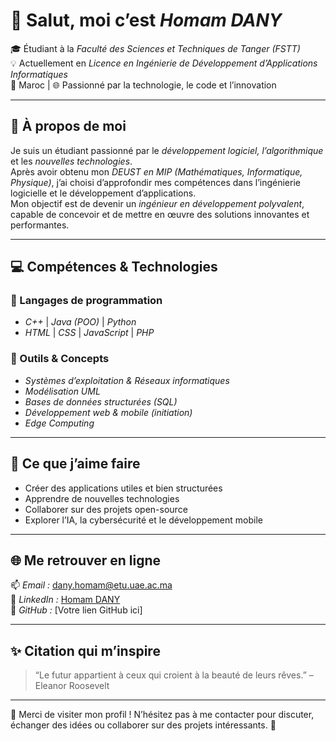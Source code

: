 # 👋 Salut, moi c’est *Homam DANY*

🎓 Étudiant à la *Faculté des Sciences et Techniques de Tanger (FSTT)*  
💡 Actuellement en *Licence en Ingénierie de Développement d’Applications Informatiques*  
📍 Maroc | 🌐 Passionné par la technologie, le code et l’innovation

---

## 🧠 À propos de moi

Je suis un étudiant passionné par le *développement logiciel, l’algorithmique* et les *nouvelles technologies*.  
Après avoir obtenu mon *DEUST en MIP (Mathématiques, Informatique, Physique)*, j’ai choisi d’approfondir mes compétences dans l’ingénierie logicielle et le développement d’applications.  
Mon objectif est de devenir un *ingénieur en développement polyvalent*, capable de concevoir et de mettre en œuvre des solutions innovantes et performantes.

---

## 💻 Compétences & Technologies

### 🔹 Langages de programmation
- *C++* | *Java (POO)* | *Python*
- *HTML* | *CSS* | *JavaScript* | *PHP*

### 🔹 Outils & Concepts
- *Systèmes d’exploitation & Réseaux informatiques*  
- *Modélisation UML*  
- *Bases de données structurées (SQL)*  
- *Développement web & mobile (initiation)*  
- *Edge Computing*

---

## 🚀 Ce que j’aime faire
- Créer des applications utiles et bien structurées  
- Apprendre de nouvelles technologies  
- Collaborer sur des projets open-source  
- Explorer l’IA, la cybersécurité et le développement mobile

---

## 🌐 Me retrouver en ligne

📫 *Email :* [dany.homam@etu.uae.ac.ma](mailto:dany.homam@etu.uae.ac.ma)  
💼 *LinkedIn :* [Homam DANY](https://www.linkedin.com/in/homam-dany-2047a7189)  
🐙 *GitHub :* [Votre lien GitHub ici]

---

## ✨ Citation qui m’inspire
> “Le futur appartient à ceux qui croient à la beauté de leurs rêves.” – Eleanor Roosevelt

---

💬 Merci de visiter mon profil ! N’hésitez pas à me contacter pour discuter, échanger des idées ou collaborer sur des projets intéressants. 🚀
